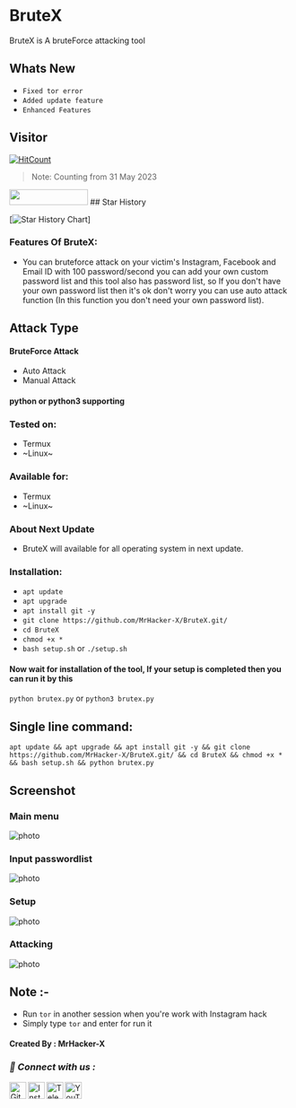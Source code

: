 # BruteX
BruteX is A bruteForce attacking tool

## Whats New
+ ```Fixed tor error```
+ ```Added update feature```
+ ```Enhanced Features```

## Visitor

[![HitCount](https://hits.dwyl.com/MrHacker-X/BruteX.svg?style=flat)](http://hits.dwyl.com/MrHacker-X/BruteX)

> Note: Counting from 31 May 2023

<img src="https://hits.dwyl.com/MrHcker-X/BruteX.svg" width="140" height="28">
## Star History

[![Star History Chart](https://api.star-history.com/svg?repos=MrHacker-X/BruteX&type=Date)]


### Features Of BruteX:
+ You can bruteforce attack on your victim's Instagram, Facebook and Email ID with 100 password/second you can add your own custom password list and this tool also has password list, so If you don't have your own password list then it's ok don't worry you can use auto attack function (In this function you don't need your own password list).

## Attack Type
#### BruteForce Attack

+ Auto Attack
+ Manual Attack

#### python or python3 supporting

### Tested on:
+ Termux
+ ~Linux~
### Available for:
+ Termux
+ ~Linux~

### About Next Update
+ BruteX will available for all operating system in next update.

### Installation:
+ ```apt update```
+ ```apt upgrade```
+ ```apt install git -y```
+ ```git clone https://github.com/MrHacker-X/BruteX.git/```
+ ```cd BruteX```
+ ```chmod +x *```
+ ```bash setup.sh``` or ```./setup.sh```

#### Now wait for installation of the tool, If your setup is completed then you can run it by this
``` python brutex.py ``` or ``` python3 brutex.py ```
## Single line command:
```
apt update && apt upgrade && apt install git -y && git clone https://github.com/MrHacker-X/BruteX.git/ && cd BruteX && chmod +x * && bash setup.sh && python brutex.py
```

## Screenshot
### Main menu
![photo](https://raw.githubusercontent.com/MrHacker-X/BruteX/main/.img/main_menu.jpg)

### Input passwordlist
![photo](https://raw.githubusercontent.com/MrHacker-X/BruteX/main/.img/pass.jpg)

### Setup
![photo](https://raw.githubusercontent.com/MrHacker-X/BruteX/main/.img/setup.jpg)

### Attacking
![photo](https://raw.githubusercontent.com/MrHacker-X/BruteX/main/.img/attacking.jpg)

## Note :-
+ Run ```tor``` in another session when you're work with Instagram hack
+ Simply type ``` tor ``` and enter for run it

#### Created By : MrHacker-X

<h3><b><i>📡 Connect with us :</i></b></h3>
<a href="https://github.com/MrHacker-X/"><img align="left" title="Github" alt="Github" width="30px" src="https://raw.githubusercontent.com/MrHacker-X/MrHacker-X/main/assets/github.png" /></a>
<a href="https://instagram.com/hackerxmr/"><img align="left" title="Instagram" alt="Instagram" width="30px" src="https://github.com/MrHacker-X/MrHacker-X/blob/main/assets/instagram.png" /></a>
<a href="https://t.me/hackwithalex"><img align="left" title="Telegram" alt="Telegram" width="30px" src="https://github.com/MrHacker-X/MrHacker-X/blob/main/assets/telegram.png" /></a>
<a href="https://youtube.com/@Technolex//"><img align="left" title="YouTube" alt="YouTube" width="30px" src="https://github.com/MrHacker-X/MrHacker-X/blob/main/assets/youtube.png" /></a>
